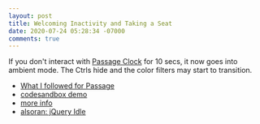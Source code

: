 ```yaml
---
layout: post
title: Welcoming Inactivity and Taking a Seat
date: 2020-07-24 05:28:34 -07000
comments: true
---
```


If you don't interact with [Passage Clock](https://passage.atmanaut.us) for 10
secs, it now goes into ambient mode. The Ctrls hide and the color filters may
start to transition.

- [What I followed for
Passage](https://css-tricks.com/detecting-inactive-users/)
- [codesandbox demo](https://codesandbox.io/s/activity-tracker-vanilla-js-mvlnc)
- [more info](https://www.brcline.com/blog/detecting-inactivity-in-javascript)
- [alsoran: jQuery Idle](https://github.com/kidh0/jquery.idle)
